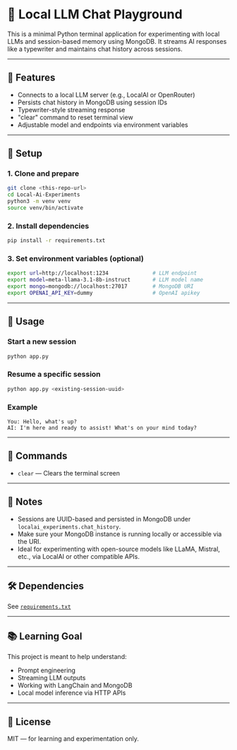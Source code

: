 # 🧠 Local LLM Chat Playground

This is a minimal Python terminal application for experimenting with local LLMs and session-based memory using MongoDB. It streams AI responses like a typewriter and maintains chat history across sessions.

---

## 🚀 Features

- Connects to a local LLM server (e.g., LocalAI or OpenRouter)
- Persists chat history in MongoDB using session IDs
- Typewriter-style streaming response
- "clear" command to reset terminal view
- Adjustable model and endpoints via environment variables

---

## 🧰 Setup

### 1. Clone and prepare
```bash
git clone <this-repo-url>
cd Local-Ai-Experiments
python3 -m venv venv
source venv/bin/activate
```

### 2. Install dependencies
```bash
pip install -r requirements.txt
```

### 3. Set environment variables (optional)
```bash
export url=http://localhost:1234              # LLM endpoint
export model=meta-llama-3.1-8b-instruct       # LLM model name
export mongo=mongodb://localhost:27017        # MongoDB URI
export OPENAI_API_KEY=dummy                   # OpenAI apikey
```

---

## 💬 Usage

### Start a new session
```bash
python app.py
```

### Resume a specific session
```bash
python app.py <existing-session-uuid>
```

### Example
```
You: Hello, what's up?
AI: I'm here and ready to assist! What's on your mind today?
```

---

## 🔄 Commands

- `clear` — Clears the terminal screen

---

## 🧠 Notes

- Sessions are UUID-based and persisted in MongoDB under `localai_experiments.chat_history`.
- Make sure your MongoDB instance is running locally or accessible via the URI.
- Ideal for experimenting with open-source models like LLaMA, Mistral, etc., via LocalAI or other compatible APIs.

---

## 🛠 Dependencies

See [`requirements.txt`](requirements.txt)

---

## 📚 Learning Goal

This project is meant to help understand:

- Prompt engineering
- Streaming LLM outputs
- Working with LangChain and MongoDB
- Local model inference via HTTP APIs

---

## 📄 License

MIT — for learning and experimentation only.
